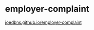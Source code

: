 # employer-complaint

[joedbns.github.io/employer-complaint](https://joedbns.github.io/employer-complaint/comps/)